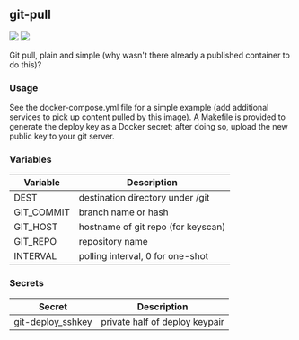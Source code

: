 ## git-pull
[![](https://images.microbadger.com/badges/version/instantlinux/git-pull.svg)](https://microbadger.com/images/instantlinux/git-pull "Version badge") [![](https://images.microbadger.com/badges/image/instantlinux/git-pull.svg)](https://microbadger.com/images/instantlinux/git-pull "Image badge")

Git pull, plain and simple (why wasn't there already a published
container to do this)?

### Usage

See the docker-compose.yml file for a simple example (add additional
services to pick up content pulled by this image). A Makefile is
provided to generate the deploy key as a Docker secret; after doing so,
upload the new public key to your git server.

### Variables

| Variable | Description |
| -------- | ----------- |
|DEST| destination directory under /git |
|GIT_COMMIT| branch name or hash |
|GIT_HOST| hostname of git repo (for keyscan) |
|GIT_REPO| repository name |
|INTERVAL| polling interval, 0 for one-shot|

### Secrets
| Secret | Description |
| ------ | ----------- |
|git-deploy_sshkey| private half of deploy keypair|
